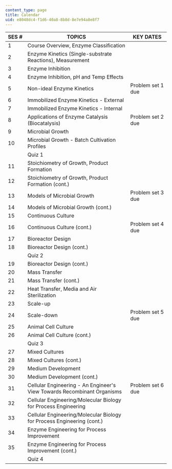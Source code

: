 ```yaml
---
content_type: page
title: Calendar
uid: e8048dc4-f1d6-40a8-8b8d-8e7e94a8e8f7
---
```


| SES # | TOPICS | KEY DATES |
| --- | --- | --- |
| 1 | Course Overview, Enzyme Classification |  |
| 2 | Enzyme Kinetics (Single-substrate Reactions), Measurement |  |
| 3 | Enzyme Inhibition |  |
| 4 | Enzyme Inhibition, pH and Temp Effects |  |
| 5 | Non-ideal Enzyme Kinetics | Problem set 1 due |
| 6 | Immobilized Enzyme Kinetics - External |  |
| 7 | Immobilized Enzyme Kinetics - Internal |  |
| 8 | Applications of Enzyme Catalysis (Biocatalysis) | Problem set 2 due |
| 9 | Microbial Growth |  |
| 10 | Microbial Growth - Batch Cultivation Profiles |  |
|  | Quiz 1 |  |
| 11 | Stoichiometry of Growth, Product Formation |  |
| 12 | Stoichiometry of Growth, Product Formation (cont.) |  |
| 13 | Models of Microbial Growth | Problem set 3 due |
| 14 | Models of Microbial Growth (cont.) |  |
| 15 | Continuous Culture |  |
| 16 | Continuous Culture (cont.) | Problem set 4 due |
| 17 | Bioreactor Design |  |
| 18 | Bioreactor Design (cont.) |  |
|  | Quiz 2 |  |
| 19 | Bioreactor Design (cont.) |  |
| 20 | Mass Transfer |  |
| 21 | Mass Transfer (cont.) |  |
| 22 | Heat Transfer, Media and Air Sterilization |  |
| 23 | Scale-up |  |
| 24 | Scale-down | Problem set 5 due |
| 25 | Animal Cell Culture |  |
| 26 | Animal Cell Culture (cont.) |  |
|  | Quiz 3 |  |
| 27 | Mixed Cultures |  |
| 28 | Mixed Cultures (cont.) |  |
| 29 | Medium Development |  |
| 30 | Medium Development (cont.) |  |
| 31 | Cellular Engineering - An Engineer's View Towards Recombinant Organisms | Problem set 6 due |
| 32 | Cellular Engineering/Molecular Biology for Process Engineering |  |
| 33 | Cellular Engineering/Molecular Biology for Process Engineering (cont.) |  |
| 34 | Enzyme Engineering for Process Improvement |  |
| 35 | Enzyme Engineering for Process Improvement (cont.) |  |
|  | Quiz 4 |